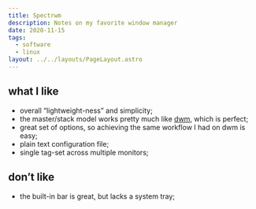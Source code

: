 ```yaml
---
title: Spectrwm
description: Notes on my favorite window manager
date: 2020-11-15
tags:
  - software
  - linux
layout: ../../layouts/PageLayout.astro
---
```


## what I like

- overall “lightweight-ness” and simplicity;
- the master/stack model works pretty much like
  [dwm](https://dwm.suckless.org/), which is perfect;
- great set of options, so achieving the same workflow I had on dwm is easy;
- plain text configuration file;
- single tag-set across multiple monitors;

## don’t like

- the built-in bar is great, but lacks a system tray;
